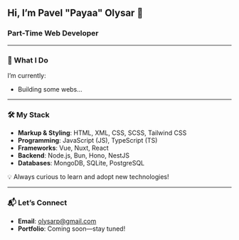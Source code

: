 ## Hi, I’m Pavel "Payaa" Olysar 👋  
### Part-Time Web Developer

---

### 🔧 What I Do  
I’m currently:  
- Building some webs...

---

### 🛠️ My Stack  
- **Markup & Styling**: HTML, XML, CSS, SCSS, Tailwind CSS  
- **Programming**: JavaScript (JS), TypeScript (TS)  
- **Frameworks**: Vue, Nuxt, React
- **Backend**: Node.js, Bun, Hono, NestJS
- **Databases**: MongoDB, SQLite, PostgreSQL

💡 Always curious to learn and adopt new technologies!  

---

### 📬 Let’s Connect  
- **Email**: [olysarp@gmail.com](mailto:olysarp@gmail.com)  
- **Portfolio**: Coming soon—stay tuned!  
